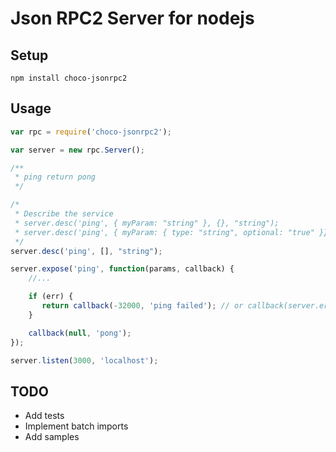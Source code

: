 # Json RPC2 Server for nodejs

## Setup

```
npm install choco-jsonrpc2
```

## Usage

```js
var rpc = require('choco-jsonrpc2');

var server = new rpc.Server();

/**
 * ping return pong
 */

/*
 * Describe the service
 * server.desc('ping', { myParam: "string" }, {}, "string");
 * server.desc('ping', { myParam: { type: "string", optional: "true" }}, { type: "string" });
 */
server.desc('ping', [], "string");

server.expose('ping', function(params, callback) {
    //...

    if (err) {
       return callback(-32000, 'ping failed'); // or callback(server.error_messages.INVALID_PARAMS);
    }

    callback(null, 'pong');
});

server.listen(3000, 'localhost');
```

## TODO

* Add tests
* Implement batch imports
* Add samples

